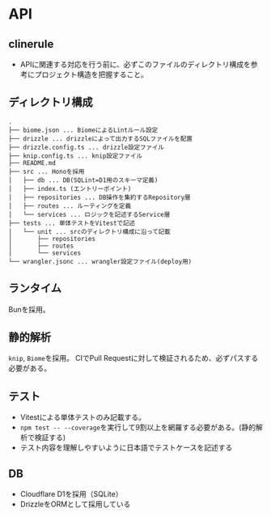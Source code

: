 # API

## clinerule

- APIに関連する対応を行う前に、必ずこのファイルのディレクトリ構成を参考にプロジェクト構造を把握すること。

## ディレクトリ構成

```
.
├── biome.json ... BiomeによるLintルール設定
├── drizzle ... drizzleによって出力するSQLファイルを配置
├── drizzle.config.ts ... drizzle設定ファイル
├── knip.config.ts ... knip設定ファイル
├── README.md
├── src ... Honoを採用
│   ├── db ... DB(SQLint=D1用のスキーマ定義)
│   ├── index.ts (エントリーポイント)
│   ├── repositories ... DB操作を集約するRepository層
│   ├── routes ... ルーティングを定義
│   └── services ... ロジックを記述するService層
├── tests ... 単体テストをVitestで記述
│   └── unit ... srcのディレクトリ構成に沿って記載
│       ├── repositories
│       ├── routes
│       └── services
└── wrangler.jsonc ... wrangler設定ファイル(deploy用)
```

## ランタイム

Bunを採用。

## 静的解析

`knip`, `Biome`を採用。
CIでPull Requestに対して検証されるため、必ずパスする必要がある。

## テスト

- Vitestによる単体テストのみ記載する。
- `npm test -- --coverage`を実行して9割以上を網羅する必要がある。(静的解析で検証する)
- テスト内容を理解しやすいように日本語でテストケースを記述する

## DB

- Cloudflare D1を採用（SQLite）
- DrizzleをORMとして採用している